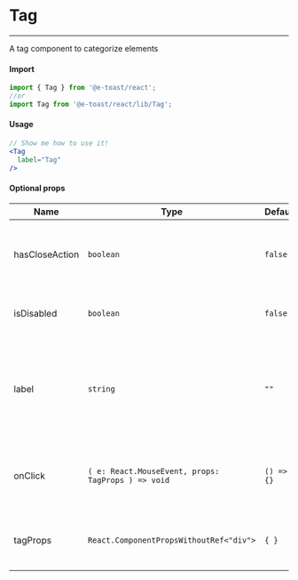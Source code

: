 # Tag

<hr>

A tag component to categorize elements

#### Import

```js
import { Tag } from '@e-toast/react';
//or
import Tag from '@e-toast/react/lib/Tag';
```

#### Usage

```jsx
// Show me how to use it!
<Tag
  label="Tag"
/>
```
#### Optional props

| Name           | Type                                                                           | Default    | Description                                                                         |
| -------------- | ------------------------------------------------------------------------------ | ---------- | ----------------------------------------------------------------------------------- |
| hasCloseAction | `boolean`                                                                      | `false`    | Property to define if the  the tag has a close action associated                    |
| isDisabled     | `boolean`                                                                      | `false`    | Property to define if the  the tag is disabled                                      |
| label          | `string`                                                                       | `""`       | Text to be displayed by the avatar. Formatted using the supplied formatter function |
| onClick        | `( e: React.MouseEvent, props: TagProps ) => void` | `() => {}` | Click event handler. Will receive the event and the tag props                       |
| tagProps       | `React.ComponentPropsWithoutRef<"div">`                                        | `{ }`      | Props to be passed to the underlying div                                            |